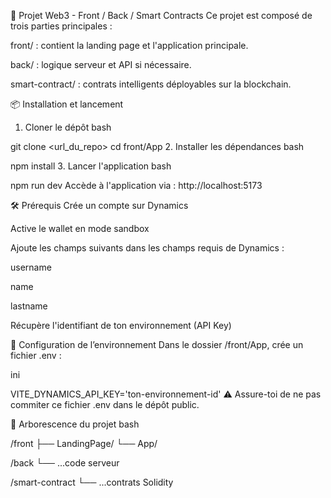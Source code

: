 🚀 Projet Web3 - Front / Back / Smart Contracts
Ce projet est composé de trois parties principales :

front/ : contient la landing page et l'application principale.

back/ : logique serveur et API si nécessaire.

smart-contract/ : contrats intelligents déployables sur la blockchain.

📦 Installation et lancement
1. Cloner le dépôt
bash


git clone <url_du_repo>
cd front/App
2. Installer les dépendances
bash


npm install
3. Lancer l'application
bash


npm run dev
Accède à l'application via : http://localhost:5173

🛠️ Prérequis
Crée un compte sur Dynamics

Active le wallet en mode sandbox

Ajoute les champs suivants dans les champs requis de Dynamics :

username

name

lastname

Récupère l'identifiant de ton environnement (API Key)

🔐 Configuration de l’environnement
Dans le dossier /front/App, crée un fichier .env :

ini


VITE_DYNAMICS_API_KEY='ton-environnement-id'
⚠️ Assure-toi de ne pas commiter ce fichier .env dans le dépôt public.

📁 Arborescence du projet
bash


/front
  ├── LandingPage/
  └── App/

/back
  └── ...code serveur

/smart-contract
  └── ...contrats Solidity